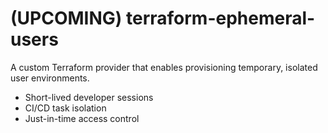 # (UPCOMING) terraform-ephemeral-users

A custom Terraform provider that enables provisioning temporary, isolated user environments.

- Short-lived developer sessions
- CI/CD task isolation
- Just-in-time access control
